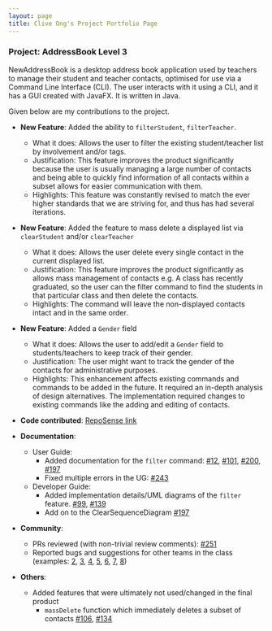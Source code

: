 ```yaml
---
layout: page
title: Clive Ong's Project Portfolio Page
---
```


### Project: AddressBook Level 3

NewAddressBook is a desktop address book application used by teachers to manage their student and teacher contacts, optimised for use via a Command Line Interface (CLI). The user interacts with it using a CLI, and
it has a GUI created with JavaFX. It is written in Java.

Given below are my contributions to the project.

* **New Feature**: Added the ability to `filterStudent`, `filterTeacher`.
  * What it does: Allows the user to filter the existing student/teacher list by involvement and/or tags.
  * Justification: This feature improves the product significantly because the user is usually managing a large number of contacts and being able to quickly find information of all contacts within a subset allows for easier communication with them. 
  * Highlights: This feature was constantly revised to match the ever higher standards that we are striving for, and thus has had several iterations.

* **New Feature**: Added the feature to mass delete a displayed list via `clearStudent` and/or `clearTeacher`
  * What it does: Allows the user delete every single contact in the current displayed list.
  * Justification: This feature improves the product significantly as allows mass management of contacts e.g. A class has recently graduated, so the user can the filter command to find the students in that particular class and then delete the contacts.
  * Highlights: The command will leave the non-displayed contacts intact and in the same order.

* **New Feature**: Added a `Gender` field
  * What it does: Allows the user to add/edit a `Gender` field to students/teachers to keep track of their gender.
  * Justification: The user might want to track the gender of the contacts for administrative purposes.
  * Highlights: This enhancement affects existing commands and commands to be added in the future. It required an
    in-depth analysis of design alternatives. The implementation required changes to
    existing commands like the adding and editing of contacts.

* **Code contributed**: [RepoSense link](https://nus-cs2103-ay2122s1.github.io/tp-dashboard/?search=cliveong&sort=groupTitle&sortWithin=title&since=2021-09-17&timeframe=commit&mergegroup=&groupSelect=groupByRepos&breakdown=false)

* **Documentation**:
  * User Guide:
    * Added documentation for the `filter` command: [\#12](https://github.com/AY2122S1-CS2103-T16-3/tp/pull/12), [\#101](https://github.com/AY2122S1-CS2103-T16-3/tp/pull/101), [\#200](https://github.com/AY2122S1-CS2103-T16-3/tp/pull/200), [\#197](https://github.com/AY2122S1-CS2103-T16-3/tp/pull/197)
    * Fixed multiple errors in the UG: [#243](https://github.com/AY2122S1-CS2103-T16-3/tp/pull/243)
  * Developer Guide:
    * Added implementation details/UML diagrams of the `filter` feature. [\#99](https://github.com/AY2122S1-CS2103-T16-3/tp/pull/99), [\#139](https://github.com/AY2122S1-CS2103-T16-3/tp/pull/139)
    * Add on to the ClearSequenceDiagram [\#197](https://github.com/AY2122S1-CS2103-T16-3/tp/pull/197)

* **Community**:
  * PRs reviewed (with non-trivial review comments): [\#251](https://github.com/AY2122S1-CS2103-T16-3/tp/pull/251)
  * Reported bugs and suggestions for other teams in the class (examples: [2](https://github.com/cliveong/ped/issues/2), [3](https://github.com/cliveong/ped/issues/3), [4](https://github.com/cliveong/ped/issues/4), [5](https://github.com/cliveong/ped/issues/5), [6](https://github.com/cliveong/ped/issues/6), [7](https://github.com/cliveong/ped/issues/7), [8](https://github.com/cliveong/ped/issues/8))

* **Others**:
  * Added features that were ultimately not used/changed in the final product
    * `massDelete` function which immediately deletes a subset of contacts [\#106](https://github.com/AY2122S1-CS2103-T16-3/tp/pull/106), [\#134](https://github.com/AY2122S1-CS2103-T16-3/tp/pull/134)

